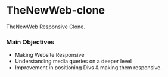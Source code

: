 # TheNewWeb-clone
TheNewWeb Responsive Clone.

### Main Objectives
* Making Website Responsive
* Understanding media queries on a deeper level
* Improvement in positioning Divs & making them responsive.
